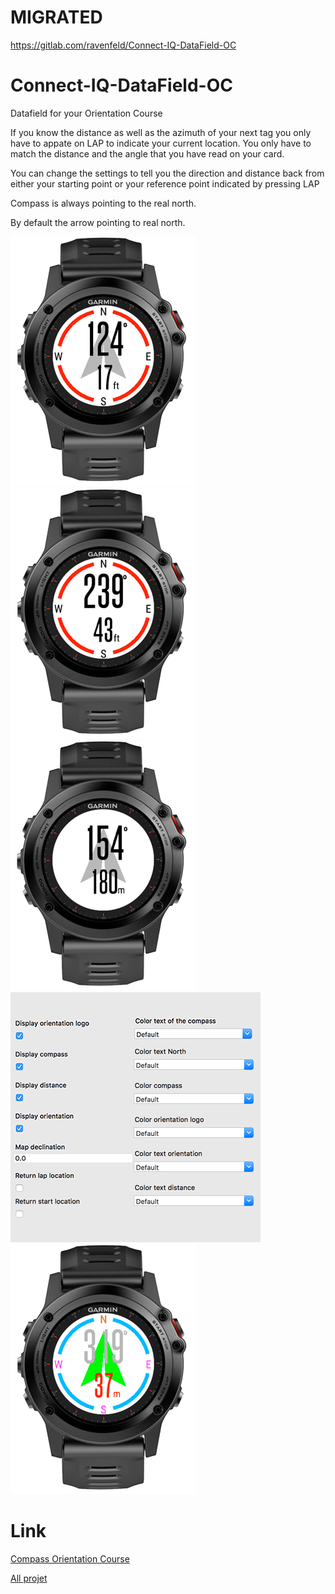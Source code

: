 # MIGRATED
https://gitlab.com/ravenfeld/Connect-IQ-DataField-OC

# Connect-IQ-DataField-OC
Datafield for your Orientation Course

If you know the distance as well as the azimuth of your next tag you only have to appate on LAP to indicate your current location. You only have to match the distance and the angle that you have read on your card.

You can change the settings to tell you the direction and distance back from either your starting point or your reference point indicated by pressing LAP

Compass is always pointing to the real north.

By default the arrow pointing to real north.

![0](https://github.com/ravenfeld/Connect-IQ-DataField-OC/blob/develop/screenshot/0.png)
![0](https://github.com/ravenfeld/Connect-IQ-DataField-OC/blob/develop/screenshot/1.png)
![0](https://github.com/ravenfeld/Connect-IQ-DataField-OC/blob/develop/screenshot/2.png)
![0](https://github.com/ravenfeld/Connect-IQ-DataField-OC/blob/develop/screenshot/3.png)
![0](https://github.com/ravenfeld/Connect-IQ-DataField-OC/blob/develop/screenshot/4.png)


# Link
[Compass Orientation Course](https://apps.garmin.com/fr-FR/apps/a6a81a09-8883-4ae4-8f9d-21ee347a2d84)

[All projet](https://apps.garmin.com/fr-FR/developer/9a164185-3030-48d9-9aef-f5351abe70d8/apps)
